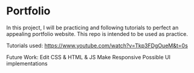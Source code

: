 # Portfolio

In this project, I will be practicing and following tutorials to perfect an appealing portfolio website. This repo is intended to be used as practice.

Tutorials used:
https://www.youtube.com/watch?v=Tkp3FDgOueM&t=0s

Future Work: Edit CSS & HTML & JS Make Responsive Possible UI implementations